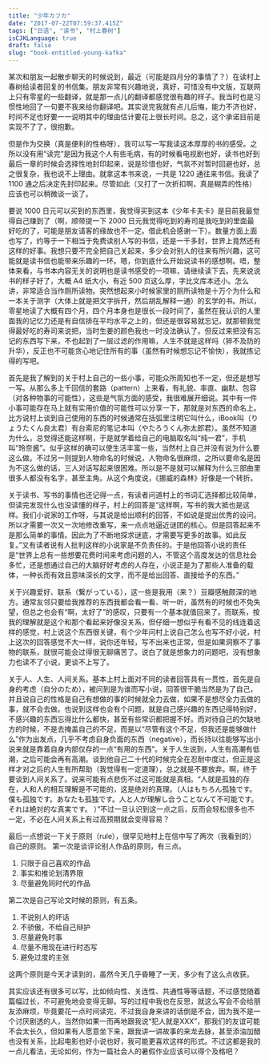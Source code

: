 ```yaml
---
title: "少年カフカ"
date: "2017-07-22T07:59:37.415Z"
tags: ["日语", "读书", "村上春树"]
isCJKLanguage: true
draft: false
slug: "book-entitled-young-kafka"
---
```


某次和朋友一起散步聊天的时候说到，最近（可能是四月分的事情了？）在读村上春树给读者回复的书信集。朋友非常有兴趣地说，真好，可惜没有中文版，互联网上只有零星的一些翻译，就是那一点儿的翻译都感觉很有趣的样子。我当时也是习惯性地回了一句要不我来给你翻译吧。其实说完我就有点儿后悔，能力不济也好，时间不足也好要一一说明其中的理由估计要花上很长时间。总之，这个承诺目前是实现不了了，很抱歉。

<!--more-->

但是作为交换（真是便利的性格呀），我可以写一写我读这本厚厚的书的感受。之所以没有用“读完”是因为我这个人有些毛病，有的时候看电视剧也好，读书也好到最后一章的时候会选择性地封印起来，说是珍惜也好，气氛不对暂时回避也好，总之很复杂，我也说不上理由。就拿这本书来说，一共是 1220 通往来书信。我读了1100 通之后决定先封印起来。尽管如此（又打了一次折扣啊，真是糊弄的性格）应该也可以稍微谈一谈了。

要说 1000 日元可以买到的东西里，我觉得买到这本《少年卡夫卡》是目前我最觉得自己赚到了（啊，顺带提一下 2000 日元我觉得吃到的寿司是我吃到的里面最好吃的了，可能是朋友请客的缘故也不一定。借此机会感谢一下）。数量方面上面也写了，约等于一下相当于免费读别人写的书信，还是一千多封，世界上竟然还有这样的好事。我想只要不完全把自己关起来，多少会对别人的往来有所兴趣，这可能就是读书信也能带来乐趣的一环。嗯，你到底什么开始说读书的感想啊。唔，整体来看，与书本内容无关的说明也是读书感受的一项嘛，请继续读下去。先来说说书的样子好了，大概 A4  纸大小，有近 500 页这么厚，字比文库本还小。怎么讲，非常适合当作厕所读物。突然想起来小时候家里的厕所读物是十万个为什么和一本关于测字（大体上就是把文字拆开，然后胡乱解释一通）的玄学的书。所以，零星地读了大概有四个月，四个月本身也是很长一段时间了，虽然在我认识的人里面我的记忆力还是有自信排在平均水平之上的，但还是很容易就忘记，就那顿我觉得最好吃的寿司来说把，当时生姜的颜色我也一时没法确认了。但反过来把没有忘记的东西写下来，不也起到了一层过滤的作用嘛，人生不就是这样吗（猝不及防的升华），反正也不可能贪心地记住所有的事（虽然有时候想忘记不愉快），我就拣记得的写吧。

首先是我了解到的关于村上自己的一些小事，可能众所周知也不一定，但还是想写一写。从那么多上千回信的套路（pattern）上来看，有礼貌、率直、幽默、包容（对各种物事的可能性），这些是气氛方面的感受，我很难展开细说。其中有一件小事可能存在马上就有实用价值的可能性可以分享一下，那就是对东西的命名上。比方说村上谈到自己使用的东西的时候通常在括弧里注明它叫什么，iBook叫（りょうたくん良太君）有台索尼的笔记本叫（やたろうくん弥太郎君）。虽然不知道为什么，总觉得还能这样啊，于是就学着给自己的电脑取名叫“纯一君”，手机叫“玲奈酱”。似乎这样的确可以使生活丰富一些，当然村上自己并没有说为什么要这么做。不过另一则提到人物命名的时候说，人物命名很麻烦，之所以要命名是因为不这么做的话，三人对话写起来很困难。所以是不是就可以解释为什么三部曲里很多人都没有名字，甚至主角。从这个角度说，《挪威的森林》好像是一个转折。

关于读书、写书的事情也还记得一点，有读者问道村上的书词汇选择都比较简单，但读完发现什么也没读懂的样子，村上的回答是“这样啊，写书的我大抵也是这样。我们小说家的工作呀，与其说是给出顺利的回答，不如说是提出优秀的设问。所以才需要一次又一次地修改重写，来一点点地逼近谜团的核心。但是回答起来不是那么简单的事情。因此为了不断地探求谜底，才需要写更多的故事。如此反复。”又有读者说有人批判这样的小说家是不负责任的。于是他回答小说的责任是“世界上总有一些想要花费时间来考虑问题的人，不管这个高度发达的信息社会多忙，还是想通过自己的大脑好好考虑的人存在，小说正是为了那些人准备的载体，一种长而有效且意味深长的文字，而不是给出回答、直接给予的东西。”

关于兴趣爱好、联系（繋がっている），这一些是我用（来？）豆瓣感触颇深的地方。通常友邻只要给我推荐的东西我都会看一看、听一听，虽然有的时候也不免失望，但总之也会有“啊，太好了”的感叹，只要有一个基本就值回来了。而联系，按我的理解就是这个和那个看起来好像没关系，但仔细一想似乎有看不见的线连着这样的感觉，村上说这个东西很关键，有个少年问村上说自己怎么也写不好小说，村上这次的回答感觉不大一样，说你还年轻，写不出来也正常，但是如果洞察不了事物的联系，就很可能会过得很无聊痛苦了。说白了就是想象力的问题吧，没有想象力也读不了小说，更谈不上写了。

关于人、人生、人间关系。基本上村上面对不同的读者回答具有一贯性，首先是自身的考虑（自分のため），被问到是为谁而写小说，回答很干脆当然是为了自己，并且说自己的性格是自己有想做的事的时候就全力去做，如果不是想尽全力去做的事，就不会去做。也说到这样也会有个问题，就是自己感兴趣的东西记得特别好，不感兴趣的东西忘得比什么都快，甚至有些常识都把握不好。而对待自己的欠缺地方的时候，不是去掩盖自己的不足，而是以“尽管有这个不足，但我还是能够做什么”作为出发点，几乎不考虑自身负面的东西（negative），而长持以往能够写出小说来就是靠着自身内部仅存的一点“有用的东西”。关于人生说到，人生有高潮有低潮，之后可能会再有高潮。谈到他自己二十代的时候完全在忍耐中度过，但正是这样才对之后的人生有所帮助（我觉得有一定道理），总之就是不要放弃。啊，终于要谈到人间关系了。说来可能有点悲伤不过这可能就是真相。“人就是孤独的存在，人和人的相互理解是不可能的，这是绝对的真理。（人はもちろん孤独です。僕も孤独です。あなたも孤独です。人と人が理解し合うことなんて不可能です。それは絶対的な真実です。 ）”不过一旦认识到这一点之后，反而会轻松很多也不一定，不必在人间关系上有过高预期就会变得容易？

最后一点想说一下关于原则（rule），很罕见地村上在信中写了两次（我看到的）自己的原则。
第一次是谈评论别人作品的原则，有三点。

1. 只限于自己喜欢的作品
2. 事实和推论划清界限
3. 尽量避免同时代的作品

第二次是自己写论文时候的原则，有五条。

1. 不说别人的坏话
2. 不骄傲，不给自己辩护
3. 尽量避免时事
4. 尽量不用现在进行时态写
5. 避免过度的主张

这两个原则是今天才读到的，虽然今天几乎昏睡了一天，多少有了这么点收获。

其实应该还有很多可以写，比如倾向性、关连性、共通性等等话题，不过感觉随着篇幅过长，不可避免地会变得无聊。写的过程中我也在反思，就这么写会不会给朋友添麻烦，毕竟要花一点时间读完，不过我自身来讲的话倒是不会，因为我不是一个讨厌剧透的人，当然你如果一而再地跟我说“犯人就是XXX”，那我们的友谊可能不会太长久，但如果有人愿意坐下来，跟我讲一讲故事的来龙去脉，甚至添油加醋也没有关系，比起电影也好小说也好，我可能更喜欢这样的形式。不过这都是我的一点儿看法，无论如何，作为一篇社会人的暑假作业应该可以得个及格吧？
